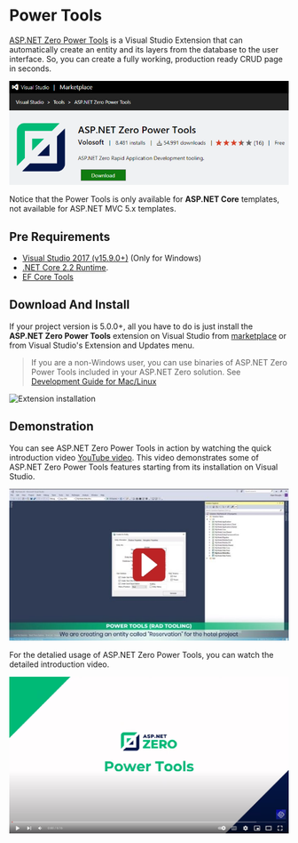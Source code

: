 # Power Tools

[ASP.NET Zero Power Tools](https://marketplace.visualstudio.com/items?itemName=Volosoft.AspNetZeroPowerTools) is a Visual Studio Extension that can automatically create an entity and its layers from the database to the user interface. So, you can create a fully working, production ready CRUD page in seconds.

[![Power Tools Marketplace](images/power-tools-marketplace.png)](https://marketplace.visualstudio.com/items?itemName=Volosoft.AspNetZeroPowerTools)


Notice that the Power Tools is only available for **ASP.NET Core** templates, not available for ASP.NET MVC 5.x templates.

## Pre Requirements

* [Visual Studio 2017 (v15.9.0+)](https://www.visualstudio.com/) (Only for Windows)
* [.NET Core 2.2 Runtime](https://dotnet.microsoft.com/download/dotnet-core/2.2).
* [EF Core Tools](https://docs.microsoft.com/en-us/ef/core/cli/dotnet)

## Download And Install

If your project version is 5.0.0+, all you have to do is just install the **ASP.NET Zero Power Tools** extension on Visual Studio from [marketplace](https://marketplace.visualstudio.com/items?itemName=Volosoft.AspNetZeroPowerTools) or from Visual Studio's Extension and Updates menu. 

> If you are a non-Windows user, you can use binaries of ASP.NET Zero Power Tools included in your ASP.NET Zero solution. See [Development Guide for Mac/Linux](Development-Guide-Rad-Tool-Mac-Linux)

![Extension installation](/images/rad-extension-install.png)

## Demonstration

You can see ASP.NET Zero Power Tools in action by watching the quick introduction video [YouTube video](https://youtu.be/OsSdNkwmC7I?t=1001). This video demonstrates some of ASP.NET Zero Power Tools features starting from its installation on Visual Studio. 

[![Power Tools demonstration](images/RadToolVideo.jpg)](https://youtu.be/OsSdNkwmC7I?t=1001)

For the detalied usage of ASP.NET Zero Power Tools, you can watch the detailed introduction video.

[![Power Tools demonstration](images/RadToolVideo-1.png)](https://www.youtube.com/watch?v=bFe28oxPVHU)